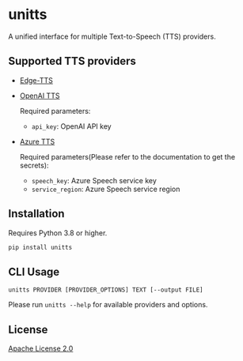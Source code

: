 # unitts

A unified interface for multiple Text-to-Speech (TTS) providers.


## Supported TTS providers

- [Edge-TTS](https://github.com/rany2/edge-tts)
- [OpenAI TTS](https://platform.openai.com/docs/guides/text-to-speech)

  Required parameters:

  - `api_key`: OpenAI API key

- [Azure TTS](https://docs.microsoft.com/en-us/azure/cognitive-services/speech-service/text-to-speech)

  Required parameters(Please refer to the documentation to get the secrets):

  - `speech_key`: Azure Speech service key
  - `service_region`: Azure Speech service region


## Installation

Requires Python 3.8 or higher.

```bash
pip install unitts
```

## CLI Usage

```
unitts PROVIDER [PROVIDER_OPTIONS] TEXT [--output FILE]
```

Please run `unitts --help` for available providers and options.

## License

[Apache License 2.0](https://www.apache.org/licenses/LICENSE-2.0)
